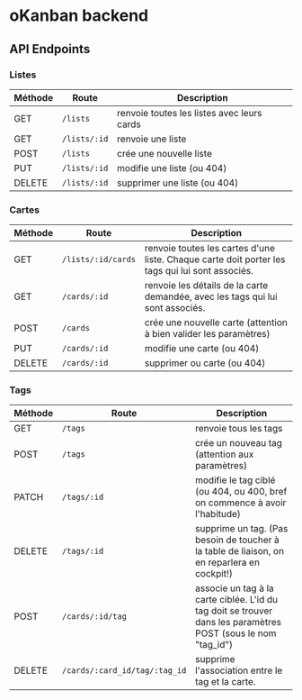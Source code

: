 # oKanban backend

## API Endpoints

### Listes

|Méthode|Route|Description|
|---|---|---|
|GET|`/lists`|renvoie toutes les listes avec leurs cards|
|GET|`/lists/:id`|renvoie une liste|
|POST|`/lists`|crée une nouvelle liste|
|PUT|`/lists/:id`|modifie une liste (ou 404)|
|DELETE|`/lists/:id`|supprimer une liste (ou 404)|

### Cartes
|Méthode|Route|Description|
|---|---|---|
|GET|`/lists/:id/cards`|renvoie toutes les cartes d'une liste. Chaque carte doit porter les tags qui lui sont associés.|
|GET|`/cards/:id`|renvoie les détails de la carte demandée, avec les tags qui lui sont associés.|
|POST|`/cards`|crée une nouvelle carte (attention à bien valider les paramètres)|
|PUT|`/cards/:id`|modifie une carte (ou 404)|
|DELETE|`/cards/:id`|supprimer ou carte (ou 404)|


### Tags
|Méthode|Route|Description|
|---|---|---|
|GET|`/tags`|renvoie tous les tags||
|POST|`/tags`|crée un nouveau tag (attention aux paramètres)||
|PATCH|`/tags/:id`|modifie le tag ciblé (ou 404, ou 400, bref on commence à avoir l'habitude)||
|DELETE|`/tags/:id`|supprime un tag. (Pas besoin de toucher à la table de liaison, on en reparlera en cockpit!)||
|POST|`/cards/:id/tag`|associe un tag à la carte ciblée. L'id du tag doit se trouver dans les paramètres POST (sous le nom "tag_id")||
|DELETE|`/cards/:card_id/tag/:tag_id`|supprime l'association entre le tag et la carte.||